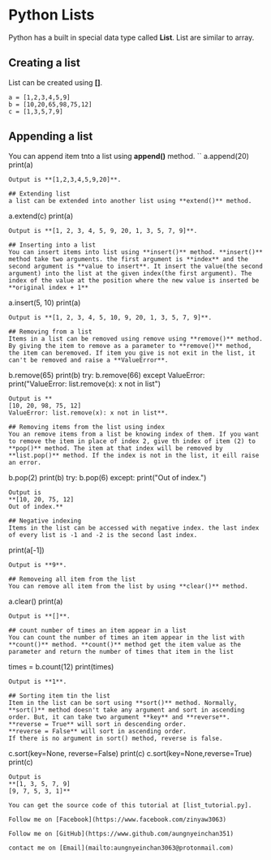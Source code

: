 # Python Lists
Python has a built in special data type called **List**. List are similar to array.

## Creating a list
List can be created using **[]**.
```
a = [1,2,3,4,5,9]
b = [10,20,65,98,75,12]
c = [1,3,5,7,9]
```

## Appending a list
You can append item tnto a list using **append()** method.
``
a.append(20)
print(a)
```
Output is **[1,2,3,4,5,9,20]**.

## Extending list
a list can be extended into another list using **extend()** method.
```
a.extend(c)
print(a)
```
Output is **[1, 2, 3, 4, 5, 9, 20, 1, 3, 5, 7, 9]**.

## Inserting into a list
You can insert items into list using **insert()** method. **insert()** method take two arguments. the first argument is **index** and the second argument is **value to insert**. It insert the value(the second argument) into the list at the given index(the first argument). The index of the value at the position where the new value is inserted be **original index + 1**
```
a.insert(5, 10)
print(a)
```
Output is **[1, 2, 3, 4, 5, 10, 9, 20, 1, 3, 5, 7, 9]**.

## Removing from a list
Items in a list can be removed using remove using **remove()** method. By giving the item to remove as a parameter to **remove()** method, the item can beremoved. If item you give is not exit in the list, it can't be removed and raise a **ValueError**.
```
b.remove(65)
print(b)
try:
    b.remove(66)
except ValueError:
    print("ValueError: list.remove(x): x not in list")
```
Output is **
[10, 20, 98, 75, 12]
ValueError: list.remove(x): x not in list**.

## Removing items from the list using index
You an remove items from a list be knowing index of them. If you want to remove the item in place of index 2, give th index of item (2) to **pop()** method. The item at that index will be removed by **list.pop()** method. If the index is not in the list, it eill raise an error.
```
b.pop(2)
print(b)
try:
    b.pop(6)
except:
    print("Out of index.")
```
Output is 
**[10, 20, 75, 12]
Out of index.**

## Negative indexing
Items in the list can be accessed with negative index. the last index of every list is -1 and -2 is the second last index. 
```
print(a[-1])
```
Output is **9**.

## Removeing all item from the list
You can remove all item from the list by using **clear()** method.
```
a.clear()
print(a)
```
Output is **[]**.

## count number of times an item appear in a list
You can count the number of times an item appear in the list with **count()** method. **count()** method get the item value as the parameter and return the number of times that item in the list
```
times = b.count(12)
print(times)
```
Output is **1**.

## Sorting item tin the list
Item in the list can be sort using **sort()** method. Normally, **sort()** method doesn't take any argument and sort in ascending order. But, it can take two argument **key** and **reverse**. 
**reverse = True** will sort in descending order.
**reverse = False** will sort in ascending order.
If there is no argument in sort() method, reverse is false.
```
c.sort(key=None, reverse=False)
print(c)
c.sort(key=None,reverse=True)
print(c)
```
Output is 
**[1, 3, 5, 7, 9]
[9, 7, 5, 3, 1]**

You can get the source code of this tutorial at [list_tutorial.py].

Follow me on [Facebook](https://www.facebook.com/zinyaw3063)

Follow me on [GitHub](https://www.github.com/aungnyeinchan351)

contact me on [Email](mailto:aungnyeinchan3063@protonmail.com)
